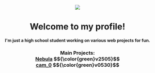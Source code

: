 <p align="center"><img src="https://github.com/nurology1/profile-readme/blob/main/profile"></p>

<div align="center">
  <h1>Welcome to my profile! <br> 
  <h4>I'm just a high school student working on various web projects for fun.</h4>
  </h1>
  

  <h3>
    Main Projects: <br> 
    <a href="https://nurology1.github.io/Nebula/">Nebula</a> $${\color{green}v2505}$$ <br>
    <a href="https://github.com/camera-Z3ro/camera-Z3ro/">cam_0</a> $${\color{green}v0530}$$
  </h3>
</div>
